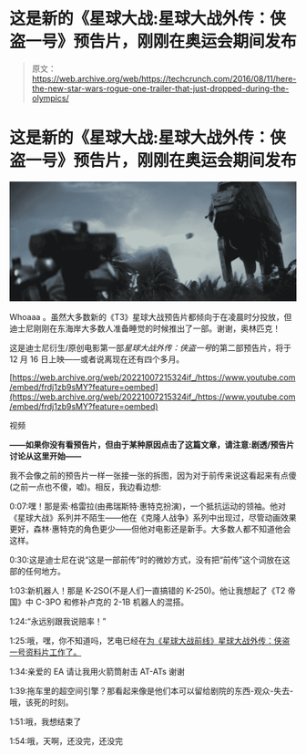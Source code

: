 # 这是新的《星球大战:星球大战外传：侠盗一号》预告片，刚刚在奥运会期间发布

> 原文：<https://web.archive.org/web/https://techcrunch.com/2016/08/11/here-the-new-star-wars-rogue-one-trailer-that-just-dropped-during-the-olympics/>

# 这是新的《星球大战:星球大战外传：侠盗一号》预告片，刚刚在奥运会期间发布

![wars](img/68804528da4f9e3b132fdc7376367926.png)

Whoaaa 。虽然大多数新的《T3》星球大战预告片都倾向于在凌晨时分投放，但迪士尼刚刚在东海岸大多数人准备睡觉的时候推出了一部。谢谢，奥林匹克！

这是迪士尼衍生/原创电影第一部*星球大战外传：侠盗一号*的第二部预告片，将于 12 月 16 日上映——或者说离现在还有四个多月。

[https://web.archive.org/web/20221007215324if_/https://www.youtube.com/embed/frdj1zb9sMY?feature=oembed](https://web.archive.org/web/20221007215324if_/https://www.youtube.com/embed/frdj1zb9sMY?feature=oembed)

视频

 **——如果你没有看预告片，但由于某种原因点击了这篇文章，请注意:剧透/预告片讨论从这里开始——**

我不会像之前的预告片一样一张接一张的拆图，因为对于前传来说这看起来有点傻(之前一点也不傻，嘘)。相反，我边看边想:

0:07:嘿！那是索·格雷拉(由弗瑞斯特·惠特克扮演)，一个抵抗运动的领袖。他对《星球大战》系列并不陌生——他在《克隆人战争》系列中出现过，尽管动画效果更好，森林·惠特克的角色更少——但他对电影还是新手。大多数人都不知道他会这样。

0:30:这是迪士尼在说“这是一部前传”时的微妙方式，没有把“前传”这个词放在这部的任何地方。

1:03:新机器人！那是 K-2SO(不是人们一直搞错的 K-250)。他让我想起了《T2 帝国》中 C-3PO 和修补卢克的 2-1B 机器人的混搭。

1:24:“永远别跟我说赔率！”

1:25:哦，嘿，你不知道吗，艺电已经在[为《星球大战前线》星球大战外传：侠盗一号资料片工作了。](https://web.archive.org/web/20221007215324/http://www.polygon.com/2016/7/16/12206328/star-wars-battlefront-rogue-one-dlc)

1:34:亲爱的 EA 请让我用火箭筒射击 AT-ATs 谢谢

1:39:拖车里的超空间引擎？那看起来像是他们本可以留给剧院的东西-观众-失去-哦，该死的时刻。

1:51:哦，我想结束了

1:54:哦，天啊，还没完，还没完